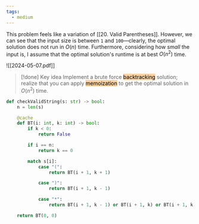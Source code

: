 ```yaml
---
tags:
  - medium
---
```


This problem feels like a variation of [[20. Valid Parentheses]]. However, we can see that the input size is between `1` and `100`—clearly, the optimal solution does not run in $O(n)$ time. Furthermore, considering how *small* the input is, I assume that the optimal solution's runtime is at best $O(n^2)$ time.

![[2024-05-07.pdf]]

>[!done] Key idea
>Implement a brute force <mark style="background: #FFB86CA6;">backtracking</mark> solution; realize that you can apply <mark style="background: #FFB86CA6;">memoization</mark> to get the optimal solution in $O(n^2)$ time.

```python
def checkValidString(s: str) -> bool:
	n = len(s)

	@cache
	def BT(i: int, k: int) -> bool:
		if k < 0:
			return False

		if i == n:
			return k == 0

		match s[i]:
			case "(":
				return BT(i + 1, k + 1)

			case ")":
				return BT(i + 1, k - 1)

			case "*":
				return BT(i + 1, k - 1) or BT(i + 1, k) or BT(i + 1, k + 1)

	return BT(0, 0)
```
